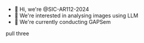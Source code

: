 - 👋 Hi, we're @SIC-AR112-2024
- 👀 We're interested in analysing images using LLM
- 🌱 We're currently conducting GAPSem

<!---
SIC-AR112-2024/SIC-AR112-2024 is a ✨ special ✨ repository because its `README.md` (this file) appears on your GitHub profile.
You can click the Preview link to take a look at your changes.
--->

pull three
